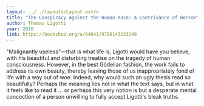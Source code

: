 ```yaml
---
layout: ../../layouts/Layout.astro
title: "The Conspiracy Against the Human Race: A Contrivance of Horror"
author: Thomas Ligotti
year: 2010
link: https://bookshop.org/a/94641/9780143133148
---
```


"Malignantly useless"—that is what life is, Ligotti would have you believe, with his beautiful and disturbing treatise on the tragedy of human consciousness. However, in the best Gödelian fashion, the work fails to address its own beauty, thereby leaving those of us inappropriately fond of life with a way out of woe. Indeed, why would such an ugly thesis read so beautifully? Perhaps the meaning lies not in what the text says, but in what it feels like to read it ... or perhaps this very notion is but a desperate mental concoction of a person unwilling to fully accept Ligotti's bleak truths.
